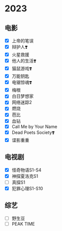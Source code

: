 # 2023

## 电影

- [x] 上帝的笔误 <!-- 1.2 -->
- [x] 辩护人❣️ <!-- 1.22 -->
- [x] 火星救援 <!-- 1.25 -->
- [x] 他人的生活❣️ <!-- 1.27 -->
- [x] 猫鼠游戏❣️ <!-- 2.25 -->
- [x] 万能钥匙 <!-- 3.4 -->
- [x] 电锯惊魂❣️
- [x] 梅根 <!-- 4.7 -->
- [x] 白日梦想家<!-- 4.9 -->
- [x] 网络迷踪2<!-- 4.21 -->
- [x] 燃烧<!-- 4.24 -->
- [x] 芭比
- [x] 血钻
- [x] Call Me by Your Name
- [x] Dead Poets Society❣️
- [x] 谍影重重

## 电视剧

- [x] 怪奇物语S1-S4 <!-- 1.7 -->
- [x] 神探夏洛克S1 <!-- 1.26 -->
- [ ] 真探S1
- [x] 犯罪心理S1-S10

## 综艺

- [ ] 野生豆
- [ ] PEAK TIME